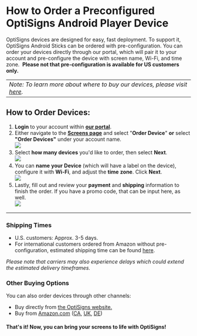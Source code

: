 # How to Order a Preconfigured OptiSigns Android Player Device

OptiSigns devices are designed for easy, fast deployment. To support it, OptiSigns Android Sticks can be ordered with pre-configuration. You can order your devices directly through our portal, which will pair it to your account and pre-configure the device with screen name, Wi-Fi, and time zone.  **Please not that pre-configuration is available for US customers only.**

|  |
| --- |
| *Note: To learn more about where to buy our devices, please visit [here](https://support.optisigns.com/hc/en-us/articles/32129032857875).* |

How to Order Devices:
---------------------

1. **Login** to your account within **[our portal](https://app.optisigns.com/app/screenManagement)**.
2. Either navigate to the **[Screens page](https://app.optisigns.com/app/screenManagement)** and select "**Order Device**" **or** select **"Order Devices"** under your account name.  
   ![](https://support.optisigns.com/hc/article_attachments/31961196837779)
3. Select **how many devices** you'd like to order, then select **Next**.  
   ![](https://support.optisigns.com/hc/article_attachments/31961207957267)
4. You can **name** **your** **Device** (which will have a label on the device), configure it with **Wi-Fi**, and adjust the **time** **zone**. Click **Next**.  
   ![](https://support.optisigns.com/hc/article_attachments/31961196865683)
5. Lastly, fill out and review your **payment** and **shipping** information to finish the order. If you have a promo code, that can be input here, as well.  
   ![](https://support.optisigns.com/hc/article_attachments/38621739024403)

---

### Shipping Times

* U.S. customers: Approx. 3-5 days.
* For international customers ordered from Amazon without pre-configuration, estimated shipping time can be found [here](https://support.optisigns.com/hc/en-us/articles/32129032857875).

*Please note that carriers may also experience delays which could extend the estimated delivery timeframes.*

### Other Buying Options

You can also order devices through other channels:

* Buy directly from [the OptiSigns website.](https://shop.optisigns.com/products/optisigns-android-stick-player-2)
* Buy from [Amazon.com](https://links.optisigns.com/optistick-amazon-us) ([CA](https://links.optisigns.com/optistick-amazon-ca), [UK](https://links.optisigns.com/optistick-amazon-uk), [DE](https://links.optisigns.com/optistick-amazon-de))

#### That's it! Now, you can bring your screens to life with OptiSigns!